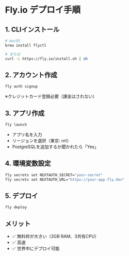 # Fly.io デプロイ手順

## 1. CLIインストール
```bash
# macOS
brew install flyctl

# または
curl -L https://fly.io/install.sh | sh
```

## 2. アカウント作成
```bash
fly auth signup
```
※クレジットカード登録必要（課金はされない）

## 3. アプリ作成
```bash
fly launch
```
- アプリ名を入力
- リージョンを選択（東京: nrt）
- PostgreSQLを追加するか聞かれたら「Yes」

## 4. 環境変数設定
```bash
fly secrets set NEXTAUTH_SECRET="your-secret"
fly secrets set NEXTAUTH_URL="https://your-app.fly.dev"
```

## 5. デプロイ
```bash
fly deploy
```

## メリット
- ✅ 無料枠が大きい（3GB RAM、3共有CPU）
- ✅ 高速
- ✅ 世界中にデプロイ可能